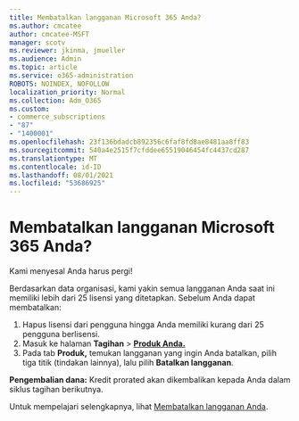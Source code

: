 ```yaml
---
title: Membatalkan langganan Microsoft 365 Anda?
ms.author: cmcatee
author: cmcatee-MSFT
manager: scotv
ms.reviewer: jkinma, jmueller
ms.audience: Admin
ms.topic: article
ms.service: o365-administration
ROBOTS: NOINDEX, NOFOLLOW
localization_priority: Normal
ms.collection: Adm_O365
ms.custom:
- commerce_subscriptions
- "87"
- "1400001"
ms.openlocfilehash: 23f136bdadcb892356c6faf8fd8ae8481aa8ff83
ms.sourcegitcommit: 540a4e2515f7cfddee65519046454fc4437cd287
ms.translationtype: MT
ms.contentlocale: id-ID
ms.lasthandoff: 08/01/2021
ms.locfileid: "53686925"
---
```

# <a name="canceling-your-microsoft-365-subscription"></a>Membatalkan langganan Microsoft 365 Anda?

Kami menyesal Anda harus pergi!
  
Berdasarkan data organisasi, kami yakin semua langganan Anda saat ini memiliki lebih dari 25 lisensi yang ditetapkan. Sebelum Anda dapat membatalkan:

1. Hapus lisensi dari pengguna hingga Anda memiliki kurang dari 25 pengguna berlisensi.
2. Masuk ke halaman **Tagihan** \> **[Produk Anda.](https://go.microsoft.com/fwlink/p/?linkid=842054)**
3. Pada tab **Produk,** temukan langganan yang ingin Anda batalkan, pilih tiga titik (tindakan lainnya), lalu pilih **Batalkan langganan**.

**Pengembalian dana:** Kredit prorated akan dikembalikan kepada Anda dalam siklus tagihan berikutnya.

Untuk mempelajari selengkapnya, lihat [Membatalkan langganan Anda](/microsoft-365/commerce/subscriptions/cancel-your-subscription).